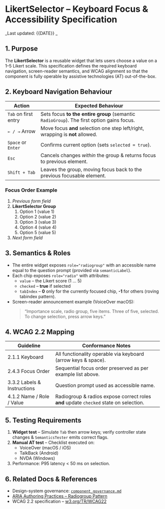 # LikertSelector – Keyboard Focus & Accessibility Specification

_Last updated: {{DATE}} _

## 1. Purpose

The **LikertSelector** is a reusable widget that lets users choose a value on a
1–5 Likert scale. This specification defines the required keyboard navigation,
screen-reader semantics, and WCAG alignment so that the component is fully
operable by assistive technologies (AT) out-of-the-box.

## 2. Keyboard Navigation Behaviour

| Action               | Expected Behaviour                                                                        |
| -------------------- | ----------------------------------------------------------------------------------------- |
| `Tab` on first entry | Sets focus **to the entire group** (semantic `RadioGroup`). The first option gains focus. |
| `← / →` Arrow        | Move focus **and** selection one step left/right, wrapping is **not** allowed.            |
| `Space` or `Enter`   | Confirms current option (sets `selected = true`).                                         |
| `Esc`                | Cancels changes _within_ the group & returns focus to previous element.                   |
| `Shift + Tab`        | Leaves the group, moving focus back to the previous focusable element.                    |

### Focus Order Example

1. _Previous form field_
2. **LikertSelector Group**
   1. Option 1 (value 1)
   2. Option 2 (value 2)
   3. Option 3 (value 3)
   4. Option 4 (value 4)
   5. Option 5 (value 5)
3. _Next form field_

## 3. Semantics & Roles

- The entire widget exposes `role="radiogroup"` with an accessible name equal to
  the question prompt (provided via `semanticLabel`).
- Each chip exposes `role="radio"` with attributes:
  - `value` – the Likert score (1 … 5)
  - `checked` – **true** if selected
  - `tabIndex` – **0** only for the currently focused chip, **-1** for others
    (roving tabindex pattern).
- Screen-reader announcement example (VoiceOver macOS):
  > “Importance scale, radio group, five items. Three of five, selected. To
  > change selection, press arrow keys.”

## 4. WCAG 2.2 Mapping

| Guideline                   | Conformance Notes                                                                     |
| --------------------------- | ------------------------------------------------------------------------------------- |
| 2.1.1 Keyboard              | All functionality operable via keyboard (arrow keys & space).                         |
| 2.4.3 Focus Order           | Sequential focus order preserved as per example list above.                           |
| 3.3.2 Labels & Instructions | Question prompt used as accessible name.                                              |
| 4.1.2 Name / Role / Value   | Radiogroup & radios expose correct roles **and** update `checked` state on selection. |

## 5. Testing Requirements

1. **Widget test** – Simulate `Tab` then arrow keys; verify controller state
   changes & `SemanticsTester` emits correct flags.
2. **Manual AT test** – Checklist executed on:
   - VoiceOver (macOS / iOS)
   - TalkBack (Android)
   - NVDA (Windows)
3. Performance: P95 latency < 50 ms on selection.

## 6. Related Docs & References

- Design-system governance:
  [`component_governance.md`](../architecture/component_governance.md)
- [ARIA Authoring Practices – Radiogroup Pattern](https://www.w3.org/WAI/ARIA/apg/patterns/radiobutton/)
- WCAG 2.2 specification – [w3.org/TR/WCAG22](https://www.w3.org/TR/WCAG22/)

